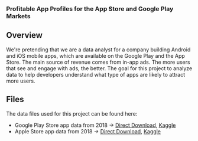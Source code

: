 ### Profitable App Profiles for the App Store and Google Play Markets

## Overview
We're pretending that we are a data analyst for a company building Android and iOS mobile apps, which are available on the Google Play and the App Store. The main source of revenue comes from in-app ads. The more users that see and engage with ads, the better. The goal for this project to analyze data to help developers understand what type of apps are likely to attract more users.

## Files
The data files used for this project can be found here:
* Google Play Store app data from 2018 -> [Direct Download](https://dq-content.s3.amazonaws.com/350/googleplaystore.csv), [Kaggle](https://www.kaggle.com/lava18/google-play-store-apps)
* Apple Store app data from 2018 -> [Direct Download](https://dq-content.s3.amazonaws.com/350/AppleStore.csv), [Kaggle](https://www.kaggle.com/ramamet4/app-store-apple-data-set-10k-apps)
